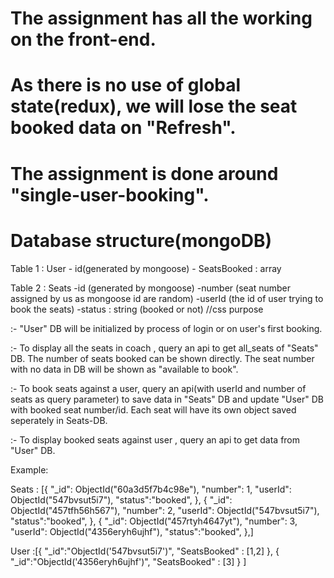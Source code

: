 # The assignment has all the working on the front-end. 

# As there is no use of global state(redux), we will lose the seat booked data on "Refresh".

# The assignment is done around "single-user-booking".

# Database structure(mongoDB)

Table 1 : User
            - id(generated by mongoose)
            - SeatsBooked : array


Table 2 : Seats
            -id (generated by mongoose)
            -number (seat number assigned by us as mongoose id are random)
            -userId (the id of user trying to book the seats)
            -status : string (booked or not) //css purpose


:- "User" DB will be initialized by process of login or on user's first booking.

:- To display all the seats in coach , query an api to get all_seats of "Seats" DB. The number of seats booked can  be shown directly. The seat number with no data in DB will be shown as "available to book".

:- To book seats against a user, query an api(with userId and number of seats as query parameter) to save data in "Seats" DB and update "User" DB with booked seat number/id. Each seat will have its own object saved seperately in Seats-DB.

:- To display booked seats against user , query an api to get data from "User" DB.


Example:

Seats : [{
    "_id": ObjectId("60a3d5f7b4c98e"),
    "number": 1,
    "userId": ObjectId("547bvsut5i7"),
    "status":"booked",
},
{
    "_id": ObjectId("457tfh56h567"),
    "number": 2,
    "userId": ObjectId("547bvsut5i7"),
    "status":"booked",
},
{
    "_id": ObjectId("457rtyh4647yt"),
    "number": 3,
    "userId": ObjectId("4356eryh6ujhf"),
    "status":"booked",
},]

User :[{
    "_id":"ObjectId('547bvsut5i7')",
    "SeatsBooked" : [1,2]
},
{
    "_id":"ObjectId('4356eryh6ujhf')",
    "SeatsBooked" : [3]
}
]


